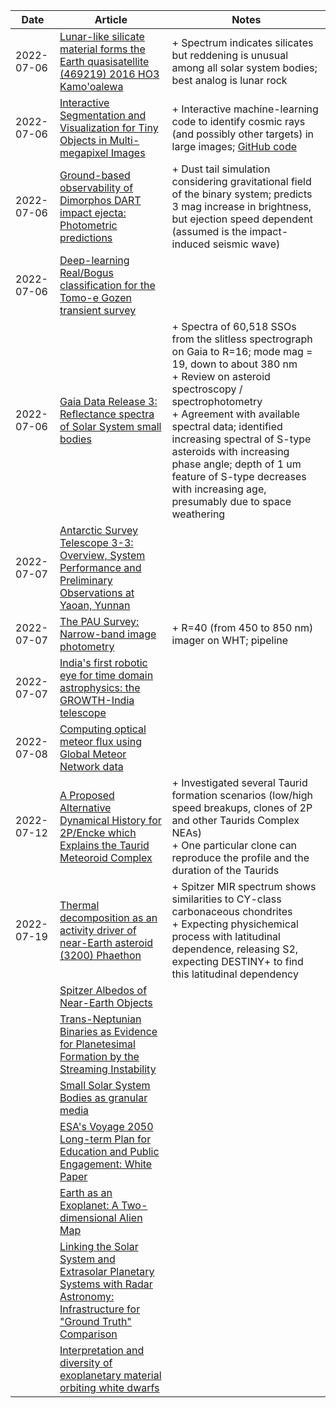 | Date | Article | Notes | 
| ---- | ---- | ---- |
| 2022-07-06 | [Lunar-like silicate material forms the Earth quasisatellite (469219) 2016 HO3 Kamo'oalewa](https://arxiv.org/abs/2111.06372) | + Spectrum indicates silicates but reddening is unusual among all solar system bodies; best analog is lunar rock |
| 2022-07-06 | [Interactive Segmentation and Visualization for Tiny Objects in Multi-megapixel Images](https://arxiv.org/abs/2204.10356) | + Interactive machine-learning code to identify cosmic rays (and possibly other targets) in large images; [GitHub code](https://github.com/cy-xu/cosmic-conn) |
| 2022-07-06 | [Ground-based observability of Dimorphos DART impact ejecta: Photometric predictions](https://arxiv.org/abs/2206.15350) | + Dust tail simulation considering gravitational field of the binary system; predicts 3 mag increase in brightness, but ejection speed dependent (assumed is the impact-induced seismic wave) |
| 2022-07-06 | [Deep-learning Real/Bogus classification for the Tomo-e Gozen transient survey](https://arxiv.org/abs/2206.12478) | |
| 2022-07-06 | [Gaia Data Release 3: Reflectance spectra of Solar System small bodies](https://arxiv.org/abs/2206.12174) | + Spectra of 60,518 SSOs from the slitless spectrograph on Gaia to R=16; mode mag = 19, down to about 380 nm <br> + Review on asteroid spectroscopy / spectrophotometry <br> + Agreement with available spectral data; identified increasing spectral of S-type asteroids with increasing phase angle; depth of 1 um feature of S-type decreases with increasing age, presumably due to space weathering |
| 2022-07-07 | [Antarctic Survey Telescope 3-3: Overview, System Performance and Preliminary Observations at Yaoan, Yunnan](https://arxiv.org/abs/2206.03170) | |
| 2022-07-07 | [The PAU Survey: Narrow-band image photometry](https://arxiv.org/abs/2206.14022) | + R=40 (from 450 to 850 nm) imager on WHT; pipeline |
| 2022-07-07 | [India's first robotic eye for time domain astrophysics: the GROWTH-India telescope](https://arxiv.org/abs/2206.13535) | |
| 2022-07-08 | [Computing optical meteor flux using Global Meteor Network data](https://arxiv.org/abs/2206.11365) | |
| 2022-07-12 | [A Proposed Alternative Dynamical History for 2P/Encke which Explains the Taurid Meteoroid Complex](https://arxiv.org/abs/2207.04506) | + Investigated several Taurid formation scenarios (low/high speed breakups, clones of 2P and other Taurids Complex NEAs) <br> + One particular clone can reproduce the profile and the duration of the Taurids |
| 2022-07-19 | [Thermal decomposition as an activity driver of near-Earth asteroid (3200) Phaethon](https://arxiv.org/abs/2207.08968) | + Spitzer MIR spectrum shows similarities to CY-class carbonaceous chondrites <br> + Expecting physichemical process with latitudinal dependence, releasing S2, expecting DESTINY+ to find this latitudinal dependency |
| | [Spitzer Albedos of Near-Earth Objects](https://arxiv.org/abs/1906.07284) |
| | [Trans-Neptunian Binaries as Evidence for Planetesimal Formation by the Streaming Instability](https://arxiv.org/abs/1906.11344) |
| | [Small Solar System Bodies as granular media](https://arxiv.org/abs/1907.02615) |
| | [ESA's Voyage 2050 Long-term Plan for Education and Public Engagement: White Paper](https://arxiv.org/abs/1908.01546) |
| | [Earth as an Exoplanet: A Two-dimensional Alien Map](https://arxiv.org/abs/1908.04350) |
| | [Linking the Solar System and Extrasolar Planetary Systems with Radar Astronomy: Infrastructure for "Ground Truth" Comparison](https://arxiv.org/abs/1908.05171) |
| | [Interpretation and diversity of exoplanetary material orbiting white dwarfs](https://arxiv.org/abs/1908.08047) |
